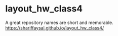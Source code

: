 # layout_hw_class4
A great repository names are short and memorable. 
https://shariffaysal.github.io/layout_hw_class4/
